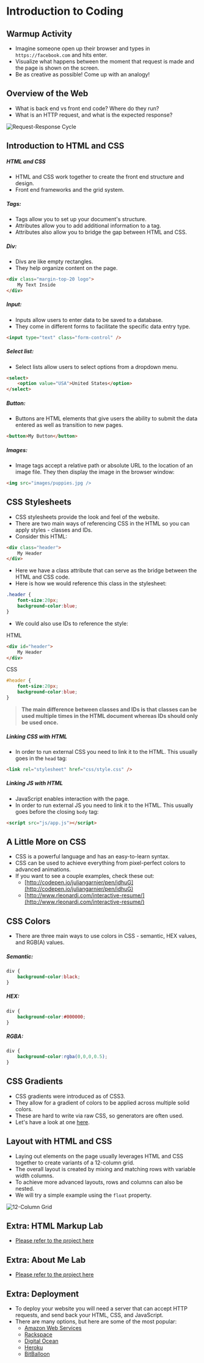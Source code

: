 # Introduction to Coding

## Warmup Activity

- Imagine someone open up their browser and types in `https://facebook.com` and hits enter.
- Visualize what happens between the moment that request is made and the page is shown on the screen.
- Be as creative as possible! Come up with an analogy!

## Overview of the Web

- What is back end vs front end code? Where do they run?
- What is an HTTP request, and what is the expected response?

![Request-Response Cycle](img/request_response.png)

## Introduction to HTML and CSS

##### HTML and CSS

- HTML and CSS work together to create the front end structure and design.
- Front end frameworks and the grid system.

##### Tags:

- Tags allow you to set up your document's structure.
- Attributes allow you to add additional information to a tag.
- Attributes also allow you to bridge the gap between HTML and CSS.

##### Div:

- Divs are like empty rectangles.
- They help organize content on the page.

```html
<div class="margin-top-20 logo">
    My Text Inside
</div>
```

##### Input:

- Inputs allow users to enter data to be saved to a database.
- They come in different forms to facilitate the specific data entry type.

```html
<input type="text" class="form-control" />
```

##### Select list:

- Select lists allow users to select options from a dropdown menu.

```html
<select>
    <option value="USA">United States</option>
</select>
```

##### Button:

- Buttons are HTML elements that give users the ability to submit the data entered as well as transition to new pages.

```html
<button>My Button</button>
```

##### Images:

- Image tags accept a relative path or absolute URL to the location of an image file. They then display the image in the browser window:

```html
<img src="images/puppies.jpg />
```

## CSS Stylesheets

- CSS stylesheets provide the look and feel of the website.
- There are two main ways of referencing CSS in the HTML so you can apply styles - classes and IDs.
- Consider this HTML:

```html
<div class="header">
    My Header
</div>
```

- Here we have a class attribute that can serve as the bridge between the HTML and CSS code.
- Here is how we would reference this class in the stylesheet:

```css
.header {
    font-size:20px;
    background-color:blue;
}
```

- We could also use IDs to reference the style:

HTML

```html
<div id="header">
    My Header
</div>
```

CSS

```css
#header {
    font-size:20px;
    background-color:blue;
}
```

> **The main difference between classes and IDs is that classes can be used multiple times in the HTML document whereas IDs should only be used once.**

##### Linking CSS with HTML

- In order to run external CSS you need to link it to the HTML. This usually goes in the `head` tag:

```html
<link rel="stylesheet" href="css/style.css" />
```

##### Linking JS with HTML

- JavaScript enables interaction with the page.
- In order to run external JS you need to link it to the HTML. This usually goes before the closing `body` tag:

```html
<script src="js/app.js"></script>
```

## A Little More on CSS

- CSS is a powerful language and has an easy-to-learn syntax.
- CSS can be used to achieve everything from pixel-perfect colors to advanced animations.
- If you want to see a couple examples, check these out:
	- [http://codepen.io/juliangarnier/pen/idhuG](http://codepen.io/juliangarnier/pen/idhuG)
	- [http://www.rleonardi.com/interactive-resume/](http://www.rleonardi.com/interactive-resume/)

## CSS Colors

- There are three main ways to use colors in CSS - semantic, HEX values, and RGB(A) values.

##### Semantic:

```css
div {
    background-color:black;
}
```

##### HEX:

```css
div {
    background-color:#000000;
}
```

##### RGBA:

```css
div {
    background-color:rgba(0,0,0,0.5);
}
```

## CSS Gradients

- CSS gradients were introduced as of CSS3.
- They allow for a gradient of colors to be applied across multiple solid colors.
- These are hard to write via raw CSS, so generators are often used.
- Let's have a look at one [here](http://www.colorzilla.com/gradient-editor/).

## Layout with HTML and CSS

- Laying out elements on the page usually leverages HTML and CSS together to create variants of a 12-column grid.
- The overall layout is created by mixing and matching rows with variable width columns.
- To achieve more advanced layouts, rows and columns can also be nested.
- We will try a simple example using the `float` property.

![12-Column Grid](img/grid.jpg)

## Extra: HTML Markup Lab

- [Please refer to the project here](https://github.com/arun-projects/HTML-Form)

## Extra: About Me Lab

- [Please refer to the project here](https://github.com/arun-projects/about_me)

## Extra: Deployment

- To deploy your website you will need a server that can accept HTTP requests, and send back your HTML, CSS, and JavaScript.
- There are many options, but here are some of the most popular:
    - [Amazon Web Services](https://aws.amazon.com)
    - [Rackspace](https://www.rackspace.com)
    - [Digital Ocean](https://www.digitalocean.com)
    - [Heroku](https://www.heroku.com)
    - [BitBalloon](https://www.bitballoon.com)